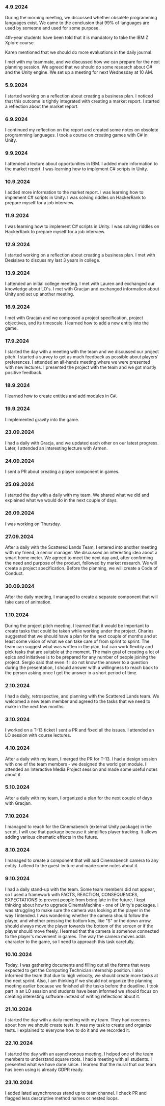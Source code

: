 ### 4.9.2024
During the morning meeting, we discussed whether obsolete programming languages exist. We came to the conclusion that 99% of languages are used by someone and used for some purpose.

4th-year students have been told that it is mandatory to take the IBM Z Xplore
course.

Karen mentioned that we should do more evaluations in the daily journal.

I met with my teammate, and we discussed how we can prepare for the next planning session.
We agreed that we should do some research about C# and the Unity engine.
We set up a meeting for next Wednesday at 10 AM.
### 5.9.2024
I started working on a reflection about creating a business plan. I noticed that this outcome is tightly integrated with creating a market report. 
I started a reflection about the market report.

### 6.9.2024
I continued my reflection on the report and created some notes on obsolete programming languages.
I took a course on creating games with C# in Unity.
### 9.9.2024
I attended a lecture about opportunities in IBM.
I added more information to the market report.
I was learning how to implement C# scripts in Unity.
### 10.9.2024
I added more information to the market report.
I was learning how to implement C# scripts in Unity.
I was solving riddles on HackerRank to prepare myself for a job interview.
### 11.9.2024
I was learning how to implement C# scripts in Unity.
I was solving riddles on HackerRank to prepare myself for a job interview.
### 12.9.2024
I started working on a reflection about creating a business plan. 
I met with Desislava to discuss my last 3 years in college.
### 13.9.2024
I attended an initial college meeting.
I met with Lauren and exchanged our knowledge about LO's.
I met with Gracjan and exchanged information about Unity and set up another meeting.
### 16.9.2024
I met with Gracjan and we composed a project specification, project objectives, and its timescale.
I learned how to add a new entity into the game.
### 17.9.2024
I started the day with a meeting with the team and we discussed our project pitch.
I started a survey to get as much feedback as possible about players' preferences.
I attended an all-hands meeting where we were presented with new lectures.
I presented the project with the team and we got mostly positive feedback.
### 18.9.2024
I learned how to create entities and add modules in C#.
### 19.9.2024
I implemented gravity into the game.
### 23.09.2024
I had a daily with Gracja, and we updated each other on our latest progress.
Later, I attended an interesting lecture with Armen.
### 24.09.2024
I sent a PR about creating a player component in games.
### 25.09.2024
I started the day with a daily with my team. We shared what we did and explained what we would do in the next couple of days.
### 26.09.2024
I was working on Thursday.
### 27.09.2024
After a daily with the Scattered Lands Team, I entered into another meeting with my friend, a senior manager. We discussed an interesting idea about a smart home meter. We agreed to meet the next day and, after confirming the need and purpose of the product, followed by market research. We will create a project specification. 
Before the planning, we will create a Code of Conduct. 
### 30.09.2024
After the daily meeting, I managed to create a separate component that will take care of animation.
### 1.10.2024
During the project pitch meeting, I learned that it would be important to create tasks that could be taken while working under the project.
Charles suggested that we should have a plan for the next couple of months and at least some vision of what we can take care of from sprint to sprint. The team can suggest what was written in the plan, but can work flexibly and pick tasks that are suitable at the moment. The main goal of creating a lot of epics and initiatives is to be prepared for any number of people joining the project.
Sergio said that even if I do not know the answer to a question during the presentation, I should answer with a willingness to reach back to the person asking once I get the answer in a short period of time.
### 2.10.2024
I had a daily, retrospective, and planning with the Scattered Lands team.
We welcomed a new team member and agreed to the tasks that we need to make in the next few months.
### 3.10.2024
I worked on a T-13 ticket 
I sent a PR and fixed all the issues.
I attended an LO session with course lectures.
### 4.10.2024
After a daily with my team, I merged the PR for T-13.
I had a design session with one of the team members - we designed the world gen module.
I attended an Interactive Media Project session and made some useful notes about it.
### 5.10.2024
After a daily with my team, I organized a plan for the next couple of days with Gracjan.
### 7.10.2024
I managed to reach for the Cinemabench (external Unity package) in the script. 
I will use that package because it simplifies player tracking. It allows adding various cinematic effects in the future.
### 8.10.2024
I managed to create a component that will add Cinemabench camera to any entity.
I attend to the guest lecture and made some notes about it.
### 9.10.2024
I had a daily stand-up with the team.
Some team members did not appear, so I used a framework with FACTS,
REACTION, CONSEQUENCES, EXPECTATIONS to prevent people from being late in the future.
I kept thinking about how to upgrade CinemaMachine - one of Unity's packages.
I was struggling to make sure the camera was looking at the player in the way I intended.
I was wondering whether the camera should follow the player, and whether pressing the bottom key,
like "S" or the down arrow, should always move the player towards the bottom of the screen or
if the player should move freely. I learned that the camera is somehow connected to the player's
movement in games. The way the camera moves adds character to the game,
so I need to approach this task carefully.
### 10.10.2024
Today, I was gathering documents and filling out all the forms that were expected
to get the Computing Technician internship position. I also informed the team that due to high velocity,
we should create more tasks at the next sprint. Also, I am thinking if we should not organize
the planning meeting earlier because we finished all the tasks before the deadline.
I took part in an LO session and students have been informed we should focus on creating
interesting software instead of writing reflections about it.
### 21.10.2024
I started the day with a daily meeting with my team.
They had concerns about how we should create tests.
It was my task to create and organize tests.
I explained to everyone how to do it and we recorded it.
### 22.10.2024
I started the day with an asynchronous meeting.
I helped one of the team members to understand square roots.
I had a meeting with all students. I presented what we have done since.
I learned that the mural that our team has been using is already GDPR ready.
### 23.10.2024
I added lated asynchronous stand up to team channel. 
I check PR and flagged less descriptive method names or nested loops.